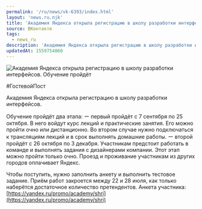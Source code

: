 ```yaml
---
permalink: '/ru/news/vk-6393/index.html'
layout: 'news.ru.njk'
title: 'Академия Яндекса открыла регистрацию в школу разработки интерфейсов.'
source: ВКонтакте
tags:
  - news_ru
description: 'Академия Яндекса открыла регистрацию в школу разработки интерфейсов.'
updatedAt: 1559754060
---
```

![Академия Яндекса открыла регистрацию в школу разработки интерфейсов. Обучение пройдёт](https://sun9-48.userapi.com/impf/c850036/v850036087/19e247/gf8qdLOIYfI.jpg?size=900x600&quality=96&proxy=1&sign=485cda99c1bca697a73035fa7702f40c&c_uniq_tag=wJ8ae4G25eok18gA7JlxANYKS_-qyVJoH12KJXkOgb4&type=album)

#ГостевойПост

Академия Яндекса открыла регистрацию в школу разработки интерфейсов.

Обучение пройдёт два этапа:
ー первый пройдёт с 7 сентября по 25 октября. В него войдут курс лекций и практические занятия. Его можно пройти очно или дистанционно. Во втором случае нужно подключаться к трансляциям лекций и в срок выполнять домашние работы.
ー второй пройдёт с 26 октября по 3 декабря. Участникам предстоит работать в команде и выполнять задания с дизайнерами компании. Этот этап можно пройти только очно. Проезд и проживание участникам из других городов оплачивает Яндекс.

Чтобы поступить, нужно заполнить анкету и выполнить тестовое задание. Приём работ закроется между 22 и 28 июля, как только наберётся достаточное количество претендентов. Анкета участника: [https://yandex.ru/promo/academy/shri](https://yandex.ru/promo/academy/shri)
